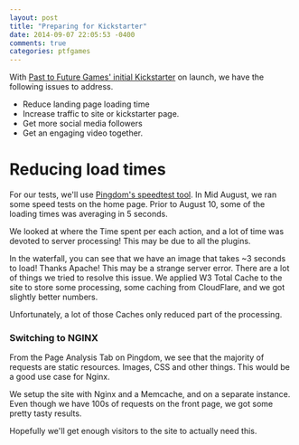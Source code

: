 ```yaml
---
layout: post
title: "Preparing for Kickstarter"
date: 2014-09-07 22:05:53 -0400
comments: true
categories: ptfgames
---
```


With [Past to Future Games' initial Kickstarter][kickstart] on launch, we have the following issues to address.  

+ Reduce landing page loading time
+ Increase traffic to site or kickstarter page.
+ Get more social media followers
+ Get an engaging video together.

Reducing load times
===================

For our tests, we'll use [Pingdom's speedtest tool][pingdom]. In Mid August, we ran some speed tests on the home page. Prior to August 10, some of the loading times was averaging in 5 seconds.

We looked at where the Time spent per each action, and a lot of time was devoted to server processing! This may be due to all the plugins.

In the waterfall, you can see that we have an image that takes ~3 seconds to load! Thanks Apache! This may be a strange server error. 
There are a lot of things we tried to resolve this issue. We applied W3 Total Cache to the site to store some processing, some caching from CloudFlare, and we got slightly better numbers.

Unfortunately, a lot of those Caches only reduced part of the processing. 

### Switching to NGINX

From the Page Analysis Tab on Pingdom, we see that the majority of requests are static resources. Images, CSS and other things. This would be a good use case for Nginx. 

We setup the site with Nginx and a Memcache, and on a separate instance. Even though we have 100s of requests on the front page, we got some pretty tasty results.


Hopefully we'll get enough visitors to the site to actually need this.

[kickstart]: https://www.kickstarter.com/projects/phil-domo/dark-empire
[pingdom]: http://tools.pingdom.com/fpt/